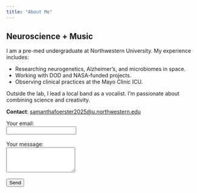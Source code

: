 ```yaml
---
title: "About Me"
---
```


## Neuroscience + Music

I am a pre-med undergraduate at Northwestern University. My experience includes:

- Researching neurogenetics, Alzheimer’s, and microbiomes in space.
- Working with DOD and NASA-funded projects.
- Observing clinical practices at the Mayo Clinic ICU.

Outside the lab, I lead a local band as a vocalist. I’m passionate about combining science and creativity.

**Contact**: samanthafoerster2025@u.northwestern.edu

<form action="https://formspree.io/f/your-form-id" method="POST">
  <label>Your email:</label><br>
  <input type="email" name="email"><br><br>
  <label>Your message:</label><br>
  <textarea name="message" rows="4"></textarea><br><br>
  <button type="submit">Send</button>
</form>
